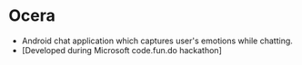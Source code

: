 # Ocera
- Android chat application which captures user's emotions while chatting.
- [Developed during Microsoft code.fun.do hackathon]
